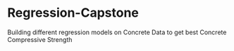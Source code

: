 # Regression-Capstone
Building different regression models on Concrete Data to get best Concrete Compressive Strength
